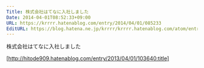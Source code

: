 ```yaml
---
Title: 株式会社はてなに入社しました
Date: 2014-04-01T08:52:33+09:00
URL: https://krrrr.hatenablog.com/entry/2014/04/01/085233
EditURL: https://blog.hatena.ne.jp/krrrr/krrrr.hatenablog.com/atom/entry/12921228815721102620
---
```


株式会社はてなに入社しました

[http://hitode909.hatenablog.com/entry/2013/04/01/103640:title]
